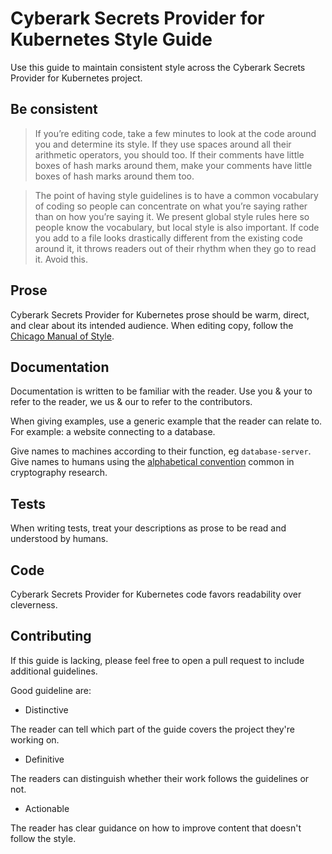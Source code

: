 # Cyberark Secrets Provider for Kubernetes Style Guide
Use this guide to maintain consistent style across the Cyberark Secrets Provider for Kubernetes project.

## Be consistent
> If you’re editing code, take a few minutes to look at the code around you and determine its style. If they use spaces around all their arithmetic operators, you should too. If their comments have little boxes of hash marks around them, make your comments have little boxes of hash marks around them too.

> The point of having style guidelines is to have a common vocabulary of coding so people can concentrate on what you’re saying rather than on how you’re saying it. We present global style rules here so people know the vocabulary, but local style is also important. If code you add to a file looks drastically different from the existing code around it, it throws readers out of their rhythm when they go to read it. Avoid this.

## Prose
Cyberark Secrets Provider for Kubernetes prose should be warm, direct, and clear about its intended audience. When editing copy, follow the [Chicago Manual of Style](chicagomanualofstyle.org/home.html).

## Documentation
Documentation is written to be familiar with the reader. Use you & your to refer to the reader, we us & our to refer to the contributors.

When giving examples, use a generic example that the reader can relate to. For example: a website connecting to a database.

Give names to machines according to their function, eg `database-server`. Give names to humans using the [alphabetical convention](https://en.wikipedia.org/wiki/Alice_and_Bob#Cast_of_characters) common in cryptography research.

## Tests
When writing tests, treat your descriptions as prose to be read and understood by humans.

## Code
Cyberark Secrets Provider for Kubernetes code favors readability over cleverness.

## Contributing
If this guide is lacking, please feel free to open a pull request to include additional guidelines.

Good guideline are:

* Distinctive

The reader can tell which part of the guide covers the project they're working on.

* Definitive

The readers can distinguish whether their work follows the guidelines or not.

* Actionable

The reader has clear guidance on how to improve content that doesn't follow the style.